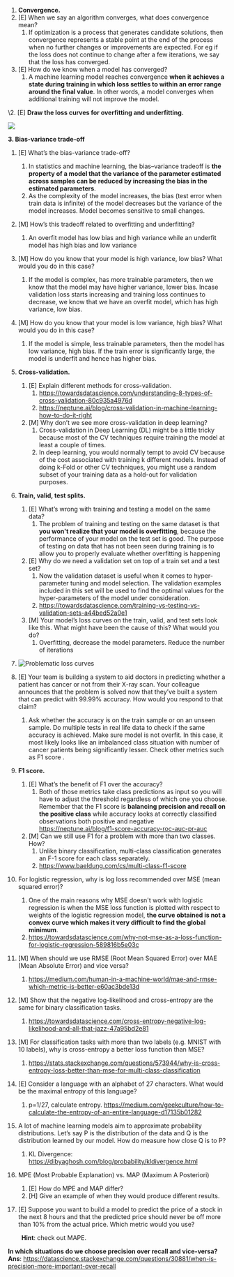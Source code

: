 ﻿1. **Convergence.**
1. [E] When we say an algorithm converges, what does convergence mean?
   1. If optimization is a process that generates candidate solutions, then convergence represents a stable point at the end of the process when no further changes or improvements are expected. For eg if the loss does not continue to change after a few iterations, we say that the loss has converged.
1. [E] How do we know when a model has converged?
   1. A machine learning model reaches convergence **when it achieves a state during training in which loss settles to within an error range around the final value**. In other words, a model converges when additional training will not improve the model.

\2. [E] **Draw the loss curves for overfitting and underfitting.**

![](Aspose.Words.4d37bd4e-95e5-4072-89be-7c3f27de2772.001.png)


**3. Bias-variance trade-off**

1. [E] What’s the bias-variance trade-off?
   1. In statistics and machine learning, the bias–variance tradeoff is **the property of a model that the variance of the parameter estimated across samples can be reduced by increasing the bias in the estimated parameters**.
   1. As the complexity of the model increases, the bias (test error when train data is infinite) of the model decreases but the variance of the model increases. Model becomes sensitive to small changes.
1. [M] How’s this tradeoff related to overfitting and underfitting?
   1. An overfit model has low bias and high variance while an underfit model has high bias and low variance
1. [M] How do you know that your model is high variance, low bias? What would you do in this case?
   1. If the model is complex, has more trainable parameters, then we know that the model may have higher variance, lower bias. Incase validation loss starts increasing and training loss continues to decrease, we know that we have an overfit model, which has high variance, low bias.
1. [M] How do you know that your model is low variance, high bias? What would you do in this case?
   1. If the model is simple, less trainable parameters, then the model has low variance, high bias. If the train error is significantly large, the model is underfit and hence has higher bias.

1. **Cross-validation.**
   1. [E] Explain different methods for cross-validation.
      1. <https://towardsdatascience.com/understanding-8-types-of-cross-validation-80c935a4976d>
      1. https://neptune.ai/blog/cross-validation-in-machine-learning-how-to-do-it-right
   1. [M] Why don’t we see more cross-validation in deep learning?
      1. Cross-validation in Deep Learning (DL) might be a little tricky because most of the CV techniques require training the model at least a couple of times. 
      1. In deep learning, you would normally tempt to avoid CV because of the cost associated with training k different models. Instead of doing k-Fold or other CV techniques, you might use a random subset of your training data as a hold-out for validation purposes.

1. **Train, valid, test splits.**

   1. [E] What’s wrong with training and testing a model on the same data?
      1. The problem of training and testing on the same dataset is that **you won't realize that your model is overfitting**, because the performance of your model on the test set is good. The purpose of testing on data that has not been seen during training is to allow you to properly evaluate whether overfitting is happening
   1. [E] Why do we need a validation set on top of a train set and a test set?
      1. Now the validation dataset is useful when it comes to hyper-parameter tuning and model selection. The validation examples included in this set will be used to find the optimal values for the hyper-parameters of the model under consideration.
      1. https://towardsdatascience.com/training-vs-testing-vs-validation-sets-a44bed52a0e1
   1. [M] Your model’s loss curves on the train, valid, and test sets look like this. What might have been the cause of this? What would you do?
      1. Overfitting, decrease the model parameters. Reduce the number of iterations
1. ![Problematic loss curves](Aspose.Words.4d37bd4e-95e5-4072-89be-7c3f27de2772.002.png)

1. [E] Your team is building a system to aid doctors in predicting whether a patient has cancer or not from their X-ray scan. Your colleague announces that the problem is solved now that they’ve built a system that can predict with 99.99% accuracy. How would you respond to that claim?
   1. Ask whether the accuracy is on the train sample or on an unseen sample. Do multiple tests in real life data to check if the same accuracy is achieved. Make sure model is not overfit. In this case, it most likely looks like an imbalanced class situation with number of cancer patients being significantly lesser. Check other metrics such as F1 score .
1. **F1 score.**
   1. [E] What’s the benefit of F1 over the accuracy?
      1. Both of those metrics take class predictions as input so you will have to adjust the threshold regardless of which one you choose. Remember that the F1 score is **balancing precision and recall on the positive class** while accuracy looks at correctly classified observations both positive and negative
         https://neptune.ai/blog/f1-score-accuracy-roc-auc-pr-auc
   1. [M] Can we still use F1 for a problem with more than two classes. How?
      1. Unlike binary classification, multi-class classification generates an F-1 score for each class separately.
      1. https://www.baeldung.com/cs/multi-class-f1-score
1. For logistic regression, why is log loss recommended over MSE (mean squared error)?
   1. One of the main reasons why MSE doesn't work with logistic regression is when the MSE loss function is plotted with respect to weights of the logistic regression model, **the curve obtained is not a convex curve which makes it very difficult to find the global minimum**.
   1. https://towardsdatascience.com/why-not-mse-as-a-loss-function-for-logistic-regression-589816b5e03c
1. [M] When should we use RMSE (Root Mean Squared Error) over MAE (Mean Absolute Error) and vice versa?
   1. https://medium.com/human-in-a-machine-world/mae-and-rmse-which-metric-is-better-e60ac3bde13d
1. [M] Show that the negative log-likelihood and cross-entropy are the same for binary classification tasks.
   1. https://towardsdatascience.com/cross-entropy-negative-log-likelihood-and-all-that-jazz-47a95bd2e81
1. [M] For classification tasks with more than two labels (e.g. MNIST with 10 labels), why is cross-entropy a better loss function than MSE?
   1. https://stats.stackexchange.com/questions/573944/why-is-cross-entropy-loss-better-than-mse-for-multi-class-classification
1. [E] Consider a language with an alphabet of 27 characters. What would be the maximal entropy of this language?
   1. p=1/27, calculate entropy. https://medium.com/geekculture/how-to-calculate-the-entropy-of-an-entire-language-d17135b01282
1. A lot of machine learning models aim to approximate probability distributions. Let’s say P is the distribution of the data and Q is the distribution learned by our model. How do measure how close Q is to P?
   1. KL Divergence: https://dibyaghosh.com/blog/probability/kldivergence.html
1. MPE (Most Probable Explanation) vs. MAP (Maximum A Posteriori)
   1. [E] How do MPE and MAP differ?
   1. [H] Give an example of when they would produce different results.
1. [E] Suppose you want to build a model to predict the price of a stock in the next 8 hours and that the predicted price should never be off more than 10% from the actual price. Which metric would you use?

   ` `**Hint**: check out MAPE.

**In which situations do we choose precision over recall and vice-versa?** </br>
**Ans**: https://datascience.stackexchange.com/questions/30881/when-is-precision-more-important-over-recall



